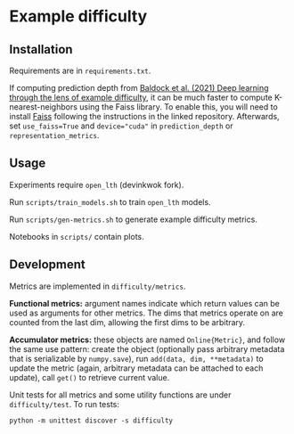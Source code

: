 Example difficulty
==================

Installation
-----

Requirements are in `requirements.txt`.

If computing prediction depth from [Baldock et al. (2021) Deep learning through the lens of example difficulty](https://proceedings.neurips.cc/paper/2021/hash/5a4b25aaed25c2ee1b74de72dc03c14e-Abstract.html), it can be much faster to compute K-nearest-neighbors using the Faiss library.
To enable this, you will need to install [Faiss](https://github.com/facebookresearch/faiss) following the instructions in the linked repository.
Afterwards, set `use_faiss=True` and `device="cuda"` in `prediction_depth` or `representation_metrics`.

Usage
-----

Experiments require `open_lth` (devinkwok fork).

Run `scripts/train_models.sh` to train `open_lth` models.

Run `scripts/gen-metrics.sh` to generate example difficulty metrics.

Notebooks in `scripts/` contain plots.

Development
-----------

Metrics are implemented in `difficulty/metrics`.

**Functional metrics:** argument names indicate which return values can be used as arguments for other metrics. The dims that metrics operate on are counted from the last dim, allowing the first dims to be arbitrary.

**Accumulator metrics:** these objects are named `Online{Metric}`, and follow the same use pattern: create the object (optionally pass arbitrary metadata that is serializable by `numpy.save`), run `add(data, dim, **metadata)` to update the metric (again, arbitrary metadata can be attached to each update), call `get()` to retrieve current value.

Unit tests for all metrics and some utility functions are under `difficulty/test`. To run tests:

```
python -m unittest discover -s difficulty
```
